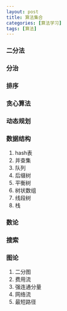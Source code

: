 ```yaml
---
layout: post
title: 算法集合
categories: [算法学习]
tags: [算法]
---
```


### 二分法

### 分治

### 排序

### 贪心算法

### 动态规划

### 数据结构

1. hash表
2. 并查集
3. 队列
4. 后缀树
5. 平衡树
6. 树状数组
7. 线段树
8. 栈

### 数论

### 搜索

### 图论

1. 二分图
2. 费用流
3. 强连通分量
4. 网络流
5. 最短路径